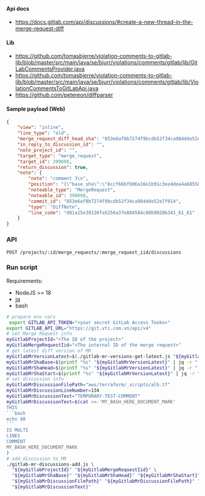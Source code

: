 #### Api docs
- https://docs.gitlab.com/api/discussions/#create-a-new-thread-in-the-merge-request-diff

#### Lib
[//]: # (- https://github.com/jenkinsci/violation-comments-to-gitlab-plugin/tree/master)
[//]: # (- https://www.npmjs.com/package/violation-comments-to-gitlab-command-line)
[//]: # (- https://github.com/tomasbjerre/violations-lib)
- https://github.com/tomasbjerre/violation-comments-to-gitlab-lib/blob/master/src/main/java/se/bjurr/violations/comments/gitlab/lib/GitLabCommentsProvider.java
- https://github.com/tomasbjerre/violation-comments-to-gitlab-lib/blob/master/src/main/java/se/bjurr/violations/comments/gitlab/lib/ViolationCommentsToGitLabApi.java
- https://github.com/petereon/diffparser

#### Sample payload (Web)

```json
{
    "view": "inline",
    "line_type": "old",
    "merge_request_diff_head_sha": "853e6af8b7274f9bcdb52f34ca984dde52e7f014",
    "in_reply_to_discussion_id": "",
    "note_project_id": "",
    "target_type": "merge_request",
    "target_id": 399698,
    "return_discussion": true,
    "note": {
        "note": "comment 3\n",
        "position": "{\"base_sha\":\"6ccf66bfb06a16e1b91c3ee4dea4a685585da51e\",\"start_sha\":\"6ccf66bfb06a16e1b91c3ee4dea4a685585da51e\",\"head_sha\":\"853e6af8b7274f9bcdb52f34ca984dde52e7f014\",\"old_path\":\"src/components/Login.tsx\",\"new_path\":\"src/components/Login.tsx\",\"position_type\":\"text\",\"old_line\":61,\"new_line\":null,\"line_range\":{\"start\":{\"line_code\":\"d81a15e39136fa5256a37e884584c08b9028b341_61_61\",\"type\":\"old\",\"old_line\":61,\"new_line\":null},\"end\":{\"line_code\":\"d81a15e39136fa5256a37e884584c08b9028b341_61_61\",\"type\":\"old\",\"old_line\":61,\"new_line\":null}},\"ignore_whitespace_change\":false}",
        "noteable_type": "MergeRequest",
        "noteable_id": 399698,
        "commit_id": "853e6af8b7274f9bcdb52f34ca984dde52e7f014",
        "type": "DiffNote",
        "line_code": "d81a15e39136fa5256a37e884584c08b9028b341_61_61"
    }
}
```

### API
```
POST /projects/:id/merge_requests/:merge_request_iid/discussions

```

### Run script

Requirements:
- NodeJS >= 18
- [jq](https://stedolan.github.io/jq/)
- bash

````bash
# prepare env vars
 export GITLAB_API_TOKEN="<your secret GitLab Access Toekn>"
export GITLAB_API_URL="https://git.vti.com.vn/api/v4"
# set Merge Request info
myGitlabProjectId="<The ID of the project>"
myGitlabMergeRequestIid="<The internal ID of the merge request>"
# get latest diff version of MR
myGitlabMrVersionLatest=$(./gitlab-mr-versions-get-latest.js "${myGitlabProjectId}" "${myGitlabMergeRequestIid}")
myGitlabMrShaBase=$(printf "%s" "${myGitlabMrVersionLatest}" | jq -r ".base_commit_sha")
myGitlabMrShaHead=$(printf "%s" "${myGitlabMrVersionLatest}" | jq -r ".head_commit_sha")
myGitlabMrShaStart=$(printf "%s" "${myGitlabMrVersionLatest}" | jq -r ".start_commit_sha")
# set discussion info
myGitlabMrDiscussionFilePath="aws/terraform/_scripts/alb.tf"
myGitlabMrDiscussionLineNumber=134
myGitlabMrDiscussionText="TEMPORARY-TEST-COMMENT"
myGitlabMrDiscussionText=$(cat <<-'MY_BASH_HERE_DOCUMENT_MARK'
THIS  
```bash
echo $0
```
IS MULTI  
LINES  
COMMENT  
MY_BASH_HERE_DOCUMENT_MARK
)
# add discussion to MR
./gitlab-mr-discussions-add.js \
  "${myGitlabProjectId}" "${myGitlabMergeRequestIid}" \
  "${myGitlabMrShaBase}" "${myGitlabMrShaHead}" "${myGitlabMrShaStart}" \
  "${myGitlabMrDiscussionFilePath}" "${myGitlabMrDiscussionFilePath}" "${myGitlabMrDiscussionLineNumber}" \
  "${myGitlabMrDiscussionText}"
````
